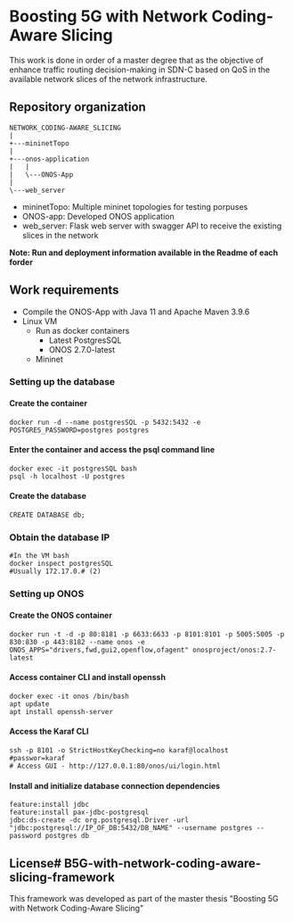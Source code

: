 # Boosting 5G with Network Coding-Aware Slicing

This work is done in order of a master degree that as the objective of enhance traffic routing decision-making in SDN-C based on QoS in the available network slices of the network infrastructure.


## Repository organization

```
NETWORK_CODING-AWARE_SLICING
|   
+---mininetTopo
|       
+---onos-application
|   |       
|   \---ONOS-App
|                       
\---web_server
```

- mininetTopo: Multiple mininet topologies for testing porpuses
- ONOS-app: Developed ONOS application
- web_server: Flask web server with swagger API to receive the existing slices in the network

**Note: Run and deployment information available in the Readme of each forder**

## Work requirements

- Compile the ONOS-App with Java 11 and Apache Maven 3.9.6
- Linux VM
  - Run as docker containers
    - Latest PostgresSQL
    - ONOS 2.7.0-latest
  - Mininet

### Setting up the database
#### Create the container
```
docker run -d --name postgresSQL -p 5432:5432 -e POSTGRES_PASSWORD=postgres postgres
```
#### Enter the container and access the psql command line
```
docker exec -it postgresSQL bash
psql -h localhost -U postgres
```
#### Create the database
```
CREATE DATABASE db;
```
### Obtain the database IP
```
#In the VM bash
docker inspect postgresSQL
#Usually 172.17.0.# (2)
```

### Setting up ONOS
#### Create the ONOS container
```
docker run -t -d -p 80:8181 -p 6633:6633 -p 8101:8101 -p 5005:5005 -p 830:830 -p 443:8182 --name onos -e ONOS_APPS="drivers,fwd,gui2,openflow,ofagent" onosproject/onos:2.7-latest
```
#### Access container CLI and install openssh
```
docker exec -it onos /bin/bash
apt update
apt install openssh-server
```
#### Access the Karaf CLI
```
ssh -p 8101 -o StrictHostKeyChecking=no karaf@localhost
#passwor=karaf
# Access GUI - http://127.0.0.1:80/onos/ui/login.html
```
#### Install and initialize database connection dependencies
```
feature:install jdbc
feature:install pax-jdbc-postgresql
jdbc:ds-create -dc org.postgresql.Driver -url "jdbc:postgresql://IP_OF_DB:5432/DB_NAME" --username postgres --password postgres db
```

## License# B5G-with-network-coding-aware-slicing-framework
This framework was developed as part of the master thesis "Boosting 5G with Network Coding-Aware Slicing"
